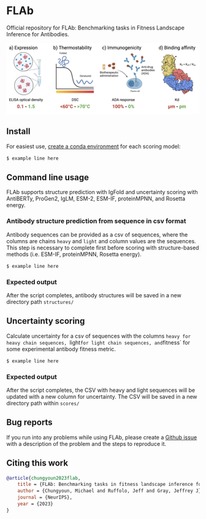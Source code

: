 # FLAb
Official repository for FLAb: Benchmarking tasks in Fitness Landscape Inference for Antibodies.

![Biophysical Properties](biophysical_properties.png)

## Install

For easiest use, [create a conda environment](https://docs.conda.io/projects/conda/en/latest/user-guide/tasks/manage-environments.html#creating-an-environment-with-commands) for each scoring model:

```bash
$ example line here
```

## Command line usage

FLAb supports structure prediction with IgFold and uncertainty scoring with AntiBERTy, ProGen2, IgLM, ESM-2, ESM-IF, proteinMPNN, and Rosetta energy.

### Antibody structure prediction from sequence in csv format

Antibody sequences can be provided as a csv of sequences, where the columns are chains `heavy` and `light` and column values are the sequences. This step is necessary to complete first before scoring with structure-based methods (i.e. ESM-IF, proteinMPNN, Rosetta energy).

```bash
$ example line here
```

### Expected output

After the script completes, antibody structures will be saved in a new directory path `structures/`

## Uncertainty scoring

Calculate uncertainty for a csv of sequences with the columns `heavy for heavy chain sequences, `light` for light chain sequences, and `fitness` for some experimental antibody fitness metric.

```bash
$ example line here
```

### Expected output

After the script completes, the CSV with heavy and light sequences will be updated with a new column for uncertainty. The CSV will be saved in a new directory path within `scores/`

## Bug reports

If you run into any problems while using FLAb, please create a [Github issue](https://github.com/Graylab/FLAb/issues) with a description of the problem and the steps to reproduce it.

## Citing this work

```bibtex
@article{chungyoun2023flab,
    title = {FLAb: Benchmarking tasks in fitness landscape inference for antibodies},
    author = {Chungyoun, Michael and Ruffolo, Jeff and Gray, Jeffrey J},
    journal = {NeurIPS},
    year = {2023}
}
```
